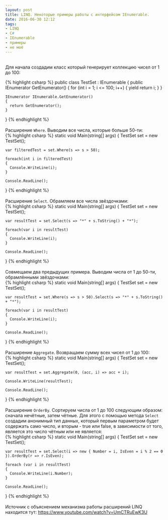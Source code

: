 ```yaml
---
layout: post
title: LINQ. Некоторые примеры работы с интерфейсом IEnumerable.
date: 2016-06-30 12:12
tags:
- LINQ
- C#
- IEnumerable
- примеры
- не моё
---
```

<br>
Для начала создадим класс который генерирует коллекцию чисел от 1 до 100:

{% highlight csharp %}
  public class TestSet : IEnumerable<int>
  {
    public IEnumerator<int> GetEnumerator()
    {
      for (int i = 1; i <= 100; i++)
      {
        yield return i;
      }
    }
  
    IEnumerator IEnumerable.GetEnumerator()
    {
      return GetEnumerator();
    }
  }
{% endhighlight %}
<br>
<br>
Расширение `Where`. Выводим все числа, которые больше 50-ти:
<br>
{% highlight csharp %}
  static void Main(string[] args)
  {
    TestSet set = new TestSet();
  
    var filteredTest = set.Where(s => s > 50);
  
    foreach(int i in filteredTest)
    {
      Console.WriteLine(i);
    }
    
    Console.ReadLine();
  }
{% endhighlight %}
<br>
<br>
Расширение `Select`. Обрамляем все числа звёздочками:
<br>
{% highlight csharp %}
  static void Main(string[] args)
  {
    TestSet set = new TestSet();
  
    var resultTest = set.Select(s => "*" + s.ToString() + "*");
  
    foreach(var i in resultTest)
    {
      Console.WriteLine(i);
    }
    
    Console.ReadLine();
  }
{% endhighlight %}
<br>
<br>
Совмещаем два предыдущих примера. Выводим числа от 1 до 50-ти, обрамлёнными звёздочками:
<br>
{% highlight csharp %}
  static void Main(string[] args)
  {
    TestSet set = new TestSet();
  
    var resultTest = set.Where(s => s > 50).Select(s => "*" + s.ToString() + "*");
  
    foreach(var i in resultTest)
    {
      Console.WriteLine(i);
    }
    
    Console.ReadLine();
  }
{% endhighlight %}
<br>
<br>
Расширение `Aggregate`. Возвращаем сумму всех чисел от 1 до 100:
<br>
{% highlight csharp %}
  static void Main(string[] args)
  {
    TestSet set = new TestSet();
  
    var resultTest = set.Aggregate(0, (acc, i) => acc + i);
  
    Console.WriteLine(resultTest);
  
    Console.ReadLine();
  }
{% endhighlight %}
<br>
<br>
Расширение `OrderBy`. Сортируем числа от 1 до 100 следующим образом: сначала нечётные, затем чётные. Для этого с помощью метода `Select` создадим анонимный тип данных, который первым параметром будет содержать само число, и вторым - true или false, в зависимости от того, является это число чётным или не является:
<br>
{% highlight csharp %}
  static void Main(string[] args)
  {
    TestSet set = new TestSet();
  
    var resultTest = set.Select(i => new { Number = i, IsEven = i % 2 == 0 }).OrderBy(r => r.IsEven);
  
    foreach (var i in resultTest)
    {
      Console.WriteLine(i.Number);
    }
  
    Console.ReadLine();
  }
{% endhighlight %}
<br>
<br>
Источник с объяснением механизма работы расширений LINQ находится тут: <https://www.youtube.com/watch?v=UmCTRuEwK3U>
<br>

